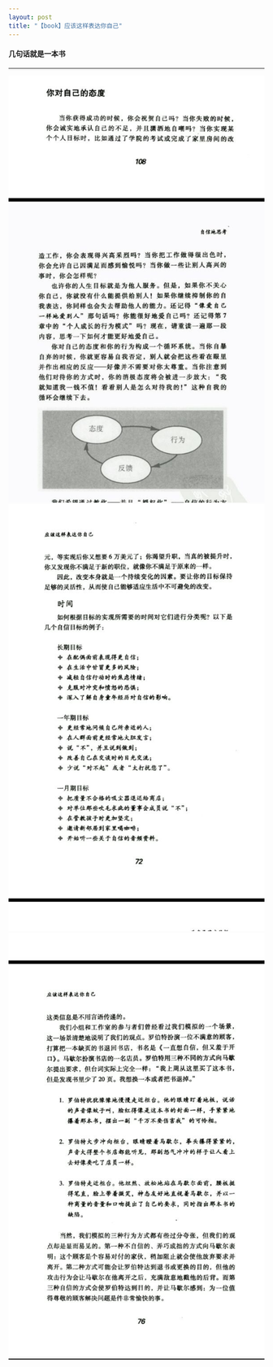 ```yaml
---
layout: post
title: "【book】应该这样表达你自己"
---
```


#### 几句话就是一本书

***

![love yourself](/resource/应该这样表达你自己读后/love_yourself.jpg)
![you_shold_do](/resource/应该这样表达你自己读后/you_shold_do.jpg)
![自信表达思想f](/resource/应该这样表达你自己读后/自信表达思想.jpg)
